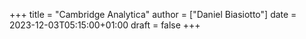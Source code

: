 +++
title = "Cambridge Analytica"
author = ["Daniel Biasiotto"]
date = 2023-12-03T05:15:00+01:00
draft = false
+++
